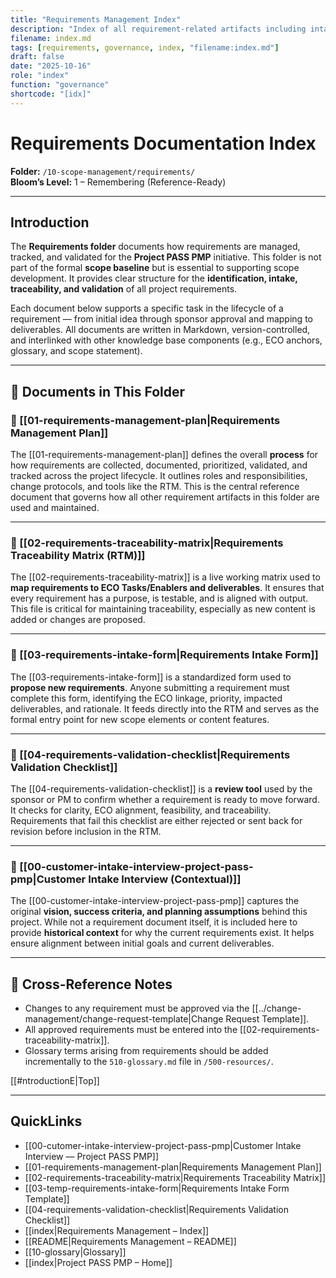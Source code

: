 ```yaml
---
title: "Requirements Management Index"
description: "Index of all requirement-related artifacts including intake, traceability, validation, and management plan documents."
filename: index.md
tags: [requirements, governance, index, "filename:index.md"]
draft: false
date: "2025-10-16"
role: "index"
function: "governance"
shortcode: "[idx]"
---
```



# Requirements Documentation Index  
**Folder:** `/10-scope-management/requirements/`  
**Bloom’s Level:** 1 – Remembering (Reference-Ready)

---

## Introduction

The **Requirements folder** documents how requirements are managed, tracked, and validated for the **Project PASS PMP** initiative. This folder is not part of the formal **scope baseline** but is essential to supporting scope development. It provides clear structure for the **identification, intake, traceability, and validation** of all project requirements.

Each document below supports a specific task in the lifecycle of a requirement — from initial idea through sponsor approval and mapping to deliverables. All documents are written in Markdown, version-controlled, and interlinked with other knowledge base components (e.g., ECO anchors, glossary, and scope statement).

---

## 📂 Documents in This Folder

### 📄 [[01-requirements-management-plan|Requirements Management Plan]]

The [[01-requirements-management-plan]] defines the overall **process** for how requirements are collected, documented, prioritized, validated, and tracked across the project lifecycle. It outlines roles and responsibilities, change protocols, and tools like the RTM. This is the central reference document that governs how all other requirement artifacts in this folder are used and maintained.

---

### 📄 [[02-requirements-traceability-matrix|Requirements Traceability Matrix (RTM)]]

The [[02-requirements-traceability-matrix]] is a live working matrix used to **map requirements to ECO Tasks/Enablers and deliverables**. It ensures that every requirement has a purpose, is testable, and is aligned with output. This file is critical for maintaining traceability, especially as new content is added or changes are proposed.

---

### 📄 [[03-requirements-intake-form|Requirements Intake Form]]

The [[03-requirements-intake-form]] is a standardized form used to **propose new requirements**. Anyone submitting a requirement must complete this form, identifying the ECO linkage, priority, impacted deliverables, and rationale. It feeds directly into the RTM and serves as the formal entry point for new scope elements or content features.

---

### 📄 [[04-requirements-validation-checklist|Requirements Validation Checklist]]

The [[04-requirements-validation-checklist]] is a **review tool** used by the sponsor or PM to confirm whether a requirement is ready to move forward. It checks for clarity, ECO alignment, feasibility, and traceability. Requirements that fail this checklist are either rejected or sent back for revision before inclusion in the RTM.

---

### 📄 [[00-customer-intake-interview-project-pass-pmp|Customer Intake Interview (Contextual)]]

The [[00-customer-intake-interview-project-pass-pmp]] captures the original **vision, success criteria, and planning assumptions** behind this project. While not a requirement document itself, it is included here to provide **historical context** for why the current requirements exist. It helps ensure alignment between initial goals and current deliverables.

---

## 🔁 Cross-Reference Notes

- Changes to any requirement must be approved via the [[../change-management/change-request-template|Change Request Template]].
- All approved requirements must be entered into the [[02-requirements-traceability-matrix]].
- Glossary terms arising from requirements should be added incrementally to the `510-glossary.md` file in `/500-resources/`.

[[#ntroductionE|Top]]

---

## QuickLinks
- [[00-cutomer-intake-interview-project-pass-pmp|Customer Intake Interview — Project PASS PMP]]
- [[01-requirements-management-plan|Requirements Management Plan]]
- [[02-requirements-traceability-matrix|Requirements Traceability Matrix]]
- [[03-temp-requirements-intake-form|Requirements Intake Form Template]]
- [[04-requirements-validation-checklist|Requirements Validation Checklist]]
- [[index|Requirements Management – Index]]
- [[README|Requirements Management – README]]
- [[10-glossary|Glossary]]
- [[index|Project PASS PMP – Home]]
